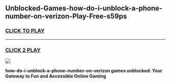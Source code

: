 
## Unblocked-Games-how-do-i-unblock-a-phone-number-on-verizon-Play-Free-s59ps
<h3>
<a href="https://premium76.site?title=how-do-i-unblock-a-phone-number-on-verizon&ref=23A">CLICK TO PLAY</a></h3>
<hr>

<h3>
<a href="https://premium76.site?title=how-do-i-unblock-a-phone-number-on-verizon&ref=23A">CLICK 2 PLAY</a>
  
</h3>

<a href="https://premium76.site?title=how-do-i-unblock-a-phone-number-on-verizon&ref=23A"><img src="https://clearcache.store/games.png"></a>


**how-do-i-unblock-a-phone-number-on-verizon games unblocked: Your Gateway to Fun and Accessible Online Gaming**
